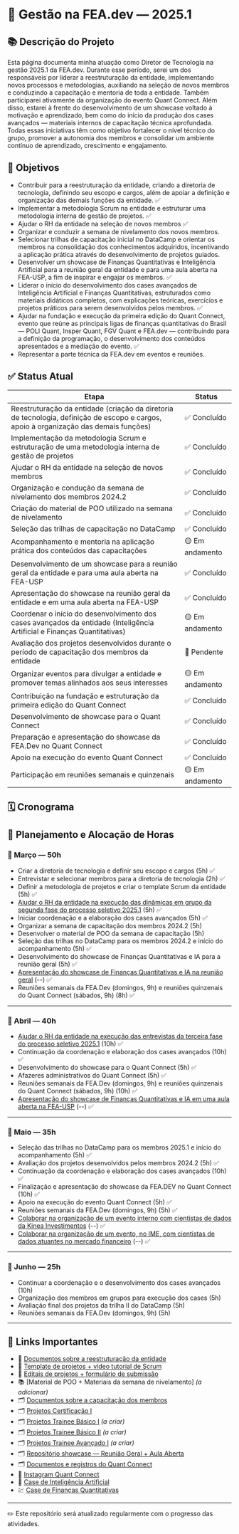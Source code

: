 # 🚀 Gestão na FEA.dev — 2025.1

## 📚 Descrição do Projeto

Esta página documenta minha atuação como Diretor de Tecnologia na gestão 2025.1 da FEA.dev. Durante esse período, serei um dos responsáveis por liderar a reestruturação da entidade, implementando novos processos e metodologias, auxiliando na seleção de novos membros e conduzindo a capacitação e mentoria de toda a entidade. Também participarei ativamente da organização do evento Quant Connect. Além disso, estarei à frente do desenvolvimento de um showcase voltado à motivação e aprendizado, bem como do início da produção dos cases avançados — materiais internos de capacitação técnica aprofundada. Todas essas iniciativas têm como objetivo fortalecer o nível técnico do grupo, promover a autonomia dos membros e consolidar um ambiente contínuo de aprendizado, crescimento e engajamento.

## 🎯 Objetivos

- Contribuir para a reestruturação da entidade, criando a diretoria de tecnologia, definindo seu escopo e cargos, além de apoiar a definição e organização das demais funções da entidade. ✅
- Implementar a metodologia Scrum na entidade e estruturar uma metodologia interna de gestão de projetos. ✅
- Ajudar o RH da entidade na seleção de novos membros ✅
- Organizar e conduzir a semana de nivelamento dos novos membros. 
- Selecionar trilhas de capacitação inicial no DataCamp e orientar os membros na consolidação dos conhecimentos adquiridos, incentivando a aplicação prática através do desenvolvimento de projetos guiados. 
- Desenvolver um showcase de Finanças Quantitativas e Inteligência Artificial para a reunião geral da entidade e para uma aula aberta na FEA-USP, a fim de inspirar e engajar os membros. ✅
- Liderar o início do desenvolvimento dos cases avançados de Inteligência Artificial e Finanças Quantitativas, estruturados como materiais didáticos completos, com explicações teóricas, exercícios e projetos práticos para serem desenvolvidos pelos membros. ✅
- Ajudar na fundação e execução da primeira edição do Quant Connect, evento que reúne as principais ligas de finanças quantitativas do Brasil — POLI Quant, Insper Quant, FGV Quant e FEA.dev — contribuindo para a definição da programação, o desenvolvimento dos conteúdos apresentados e a mediação do evento. ✅
- Representar a parte técnica da FEA.dev em eventos e reuniões.


## ✅ Status Atual

| Etapa | Status |
|-------|--------|
| Reestruturação da entidade (criação da diretoria de tecnologia, definição de escopo e cargos, apoio à organização das demais funções) | ✅ Concluído |
| Implementação da metodologia Scrum e estruturação de uma metodologia interna de gestão de projetos | ✅ Concluído |
| Ajudar o RH da entidade na seleção de novos membros | ✅ Concluído |
| Organização e condução da semana de nivelamento dos membros 2024.2 | ✅ Concluído |
| Criação do material de POO utilizado na semana de nivelamento | ✅ Concluído |
| Seleção das trilhas de capacitação no DataCamp | ✅ Concluído |
| Acompanhamento e mentoria na aplicação prática dos conteúdos das capacitações | 🟡 Em andamento |
| Desenvolvimento de um showcase para a reunião geral da entidade e para uma aula aberta na FEA-USP | ✅ Concluído |
| Apresentação do showcase na reunião geral da entidade e em uma aula aberta na FEA-USP | ✅ Concluído |
| Coordenar o início do desenvolvimento dos cases avançados da entidade (Inteligência Artificial e Finanças Quantitativas) | 🟡 Em andamento |
| Avaliação dos projetos desenvolvidos durante o período de capacitação dos membros da entidade | 🔲 Pendente |
| Organizar eventos para divulgar a entidade e promover temas alinhados aos seus interesses | 🟡 Em andamento |
| Contribuição na fundação e estruturação da primeira edição do Quant Connect | ✅ Concluído |
| Desenvolvimento de showcase para o Quant Connect | ✅ Concluído |
| Preparação e apresentação do showcase da FEA.Dev no Quant Connect | ✅ Concluído |
| Apoio na execução do evento Quant Connect | ✅ Concluído |
| Participação em reuniões semanais e quinzenais | 🟡 Em andamento |


## 🗓 Cronograma

## 📆 Planejamento e Alocação de Horas

### 📅 Março — 50h
- Criar a diretoria de tecnologia e definir seu escopo e cargos (5h) ✅
- Entrevistar e selecionar membros para a diretoria de tecnologia (2h) ✅
- Definir a metodologia de projetos e criar o template Scrum da entidade (5h) ✅
- [Ajudar o RH da entidade na execução das dinâmicas em grupo da segunda fase do processo seletivo 2025.1](https://www.instagram.com/p/DH1uRgQOI8H/?igsh=bXB0ZDYxYXV3amNn) (5h) ✅
- Iniciar coordenação e a elaboração dos cases avançados (5h) ✅
- Organizar a semana de capacitação dos membros 2024.2 (5h)
- Desenvolver o material de POO da semana de capacitação (5h)
- Seleção das trilhas no DataCamp para os membros 2024.2 e início do acompanhamento (5h) ✅
- Desenvolvimento do showcase de Finanças Quantitativas e IA para a reunião geral (5h) ✅
- [Apresentação do showcase de Finanças Quantitativas e IA na reunião geral](https://www.instagram.com/p/DIPia-MM983/?igsh=Ymptc3pvbXVqc255) (--) ✅
- Reuniões semanais da FEA.Dev (domingos, 9h) e reuniões quinzenais do Quant Connect (sábados, 9h) (8h) ✅

---

### 📅 Abril — 40h
- [Ajudar o RH da entidade na execução das entrevistas da terceira fase do processo seletivo 2025.1](https://www.instagram.com/p/DIcaLFBsAaT/?igsh=NDEydGkxMGhmeDQ1) (10h) ✅
- Continuação da coordenação e elaboração dos cases avançados (10h) ✅
- Desenvolvimento do showcase para o Quant Connect (5h) ✅
- Afazeres administrativos do Quant Connect (5h) ✅
- Reuniões semanais da FEA.Dev (domingos, 9h) e reuniões quinzenais do Quant Connect (sábados, 9h) (10h) ✅
- [Apresentação do showcase de Finanças Quantitativas e IA em uma aula aberta na FEA-USP](https://www.instagram.com/p/DJDBXfpNtpW/?igsh=b2hqa2J3cHlyeHA0) (--) ✅
---

### 📅 Maio — 35h
- Seleção das trilhas no DataCamp para os membros 2025.1 e início do acompanhamento (5h) ✅
- Avaliação dos projetos desenvolvidos pelos membros 2024.2 (5h) ✅
- Continuação da coordenação e elaboração dos cases avançados (10h) ✅
- Finalização e apresentação do showcase da FEA.DEV no Quant Connect (10h) ✅
- Apoio na execução do evento Quant Connect (5h) ✅
- Reuniões semanais da FEA.Dev (domingos, 9h) (5h) ✅
- [Colaborar na organização de um evento interno com cientistas de dados da Kinea Investimentos](https://www.instagram.com/p/DKA0zTrOis2/?igsh=MWJob3hoenh0dnUwbw==) (--) ✅
- [Colaborar na organização de um evento, no IME, com cientistas de dados atuantes no mercado financeiro](https://www.instagram.com/p/DJkgJDUuAzB/?igsh=MWQ0dGQxemZrOHNyZQ==) (--) ✅

---

### 📅 Junho — 25h
- Continuar a coordenação e o desenvolvimento dos cases avançados (10h)
- Organização dos membros em grupos para execução dos cases (5h)
- Avaliação final dos projetos da trilha II do DataCamp (5h)
- Reuniões semanais da FEA.Dev (domingos, 9h) (5h)

---

## 🔗 Links Importantes

- 📂 [Documentos sobre a reestruturação da entidade](https://github.com/GB-Navarro/MAC0214/tree/main/Reestrutura%C3%A7%C3%A3o%20FEA.Dev)
- 📁 [Template de projetos + vídeo tutorial de Scrum](https://github.com/GB-Navarro/MAC0214/tree/main/Template%20de%20projetos%20%2B%20v%C3%ADdeo%20tutorial%20de%20SCRUM)
- 📑 [Editais de projetos + formulário de submissão](https://github.com/GB-Navarro/MAC0214/tree/main/Editais%20de%20projetos%20%2B%20formul%C3%A1rio%20de%20submiss%C3%A3o)
- 📚 [Material de POO + Materiais da semana de nivelamento] *(a adicionar)*
- 🗂️ [Documentos sobre a capacitação dos membros](https://github.com/GB-Navarro/MAC0214/tree/main/Documentos%20sobre%20a%20capacita%C3%A7%C3%A3o%20dos%20membros)
- 🗂️ [Projetos Certificação I](https://github.com/GB-Navarro/MAC0214/tree/main/Projetos%20Certifica%C3%A7%C3%A3o%20I)
- 🗂️ [Projetos Trainee Básico I](#) *(a criar)*
- 🗂️ [Projetos Trainee Básico II](#) *(a criar)*
- 🗂️ [Projetos Trainee Avançado I](#) *(a criar)* 
- 🗂️ [Repositório showcase — Reunião Geral + Aula Aberta](#)
- 🗂️ [Documentos e registros do Quant Connect](https://github.com/GB-Navarro/MAC0214/tree/main/Quant%20Connect%20-%20Documentos%20e%20Registros%20)
- 📸 [Instagram Quant Connect](https://www.instagram.com/quant_connect?igsh=em9pbGdldDB5Z3lz)
- 🤖 [Case de Inteligência Artificial](https://github.com/GB-Navarro/MAC0214/tree/main/Case%20de%20Intelig%C3%AAncia%20Artificial)
- 💹 [Case de Finanças Quantitativas](https://github.com/GB-Navarro/MAC0214/blob/main/Case%20de%20Finan%C3%A7as%20Quantitativas/case_quant.ipynb)

---


✏️ Este repositório será atualizado regularmente com o progresso das atividades.
